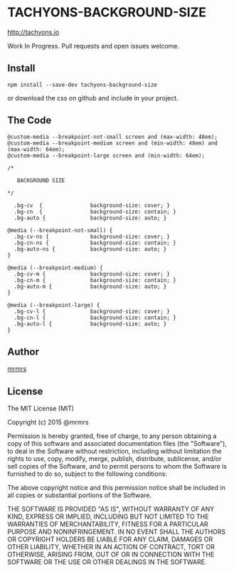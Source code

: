# TACHYONS-BACKGROUND-SIZE

http://tachyons.io

Work In Progress. Pull requests and open issues welcome.

## Install
```
npm install --save-dev tachyons-background-size
```
or download the css on github and include in your project.

## The Code
```
@custom-media --breakpoint-not-small screen and (max-width: 48em);
@custom-media --breakpoint-medium screen and (min-width: 48em) and (max-width: 64em);
@custom-media --breakpoint-large screen and (min-width: 64em);

/*

   BACKGROUND SIZE

*/

  .bg-cv  {               background-size: cover; }
  .bg-cn  {               background-size: contain; }
  .bg-auto {              background-size: auto; }

@media (--breakpoint-not-small) {
  .bg-cv-ns {             background-size: cover; }
  .bg-cn-ns {             background-size: contain; }
  .bg-auto-ns {           background-size: auto; }
}

@media (--breakpoint-medium) {
  .bg-cv-m {              background-size: cover; }
  .bg-cn-m {              background-size: contain; }
  .bg-auto-m {            background-size: auto; }
}

@media (--breakpoint-large) {
  .bg-cv-l {              background-size: cover; }
  .bg-cn-l {              background-size: contain; }
  .bg-auto-l {            background-size: auto; }
}

```

## Author

[mrmrs](http://mrmrs.io)

## License

The MIT License (MIT)

Copyright (c) 2015 @mrmrs

Permission is hereby granted, free of charge, to any person obtaining a copy
of this software and associated documentation files (the "Software"), to deal
in the Software without restriction, including without limitation the rights
to use, copy, modify, merge, publish, distribute, sublicense, and/or sell
copies of the Software, and to permit persons to whom the Software is
furnished to do so, subject to the following conditions:

The above copyright notice and this permission notice shall be included in
all copies or substantial portions of the Software.

THE SOFTWARE IS PROVIDED "AS IS", WITHOUT WARRANTY OF ANY KIND, EXPRESS OR
IMPLIED, INCLUDING BUT NOT LIMITED TO THE WARRANTIES OF MERCHANTABILITY,
FITNESS FOR A PARTICULAR PURPOSE AND NONINFRINGEMENT. IN NO EVENT SHALL THE
AUTHORS OR COPYRIGHT HOLDERS BE LIABLE FOR ANY CLAIM, DAMAGES OR OTHER
LIABILITY, WHETHER IN AN ACTION OF CONTRACT, TORT OR OTHERWISE, ARISING FROM,
OUT OF OR IN CONNECTION WITH THE SOFTWARE OR THE USE OR OTHER DEALINGS IN
THE SOFTWARE.

